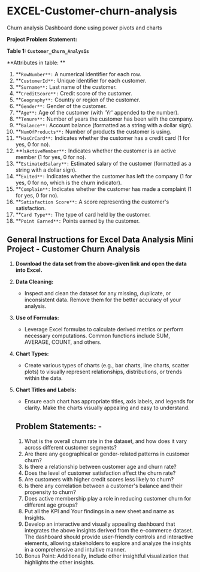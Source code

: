 # EXCEL-Customer-churn-analysis
Churn analysis Dashboard done using power pivots and charts

**Project Problem Statement:**

**Table 1: `Customer_Churn_Analysis`**

**Attributes in table:
**
1. **`RowNumber**:` A numerical identifier for each row.
2. **`CustomerId**:` Unique identifier for each customer.
3. **`Surname**:` Last name of the customer.
4. **`CreditScore**:` Credit score of the customer.
5. **`Geography**:` Country or region of the customer.
6. **`Gender**:` Gender of the customer.
7. **`Age**:` Age of the customer (with 'Yr' appended to the number).
8. **`Tenure**:` Number of years the customer has been with the company.
9. **`Balance**:` Account balance (formatted as a string with a dollar sign).
10. **`NumOfProducts**:` Number of products the customer is using.
11. **`HasCrCard**:` Indicates whether the customer has a credit card (1 for yes, 0 for no).
12. **I`sActiveMember**:` Indicates whether the customer is an active member (1 for yes, 0 for no).
13. **`EstimatedSalary**:` Estimated salary of the customer (formatted as a string with a dollar sign).
14. **`Exited**:` Indicates whether the customer has left the company (1 for yes, 0 for no, which is the churn indicator).
15. **`Complain**:` Indicates whether the customer has made a complaint (1 for yes, 0 for no).
16. **`Satisfaction Score**:` A score representing the customer's satisfaction.
17. **`Card Type**:` The type of card held by the customer.
18. **`Point Earned**:` Points earned by the customer.

## **General Instructions for Excel Data Analysis Mini Project -** Customer Churn Analysis

1. **Download the data set from the above-given link and open the data into Excel.**
2. **Data Cleaning:**
    - Inspect and clean the dataset for any missing, duplicate, or inconsistent data. Remove them for the better accuracy of your analysis.
3. **Use of Formulas:**
    - Leverage Excel formulas to calculate derived metrics or perform necessary computations. Common functions include SUM, AVERAGE, COUNT, and others.
4. **Chart Types:**
    - Create various types of charts (e.g., bar charts, line charts, scatter plots) to visually represent relationships, distributions, or trends within the data.
5. **Chart Titles and Labels:**
    - Ensure each chart has appropriate titles, axis labels, and legends for clarity. Make the charts visually appealing and easy to understand.
    
    ## Problem Statements: -
    
    1. What is the overall churn rate in the dataset, and how does it vary across
    different customer segments?
    2. Are there any geographical or gender-related patterns in customer churn?
    3. Is there a relationship between customer age and churn rate?
    4. Does the level of customer satisfaction affect the churn rate?
    5. Are customers with higher credit scores less likely to churn?
    6. Is there any correlation between a customer's balance and their propensity to churn?
    7. Does active membership play a role in reducing customer churn for different age groups?
    8. Put all the KPI and Your findings in a new sheet and name as Insights.
    9. Develop an interactive and visually appealing dashboard that integrates the
    above insights derived from the e-commerce dataset. The dashboard should
    provide user-friendly controls and interactive elements, allowing stakeholders to
    explore and analyze the insights in a comprehensive and intuitive manner.
    10. Bonus Point: Additionally, include other insightful visualization that highlights the
    other insights.
